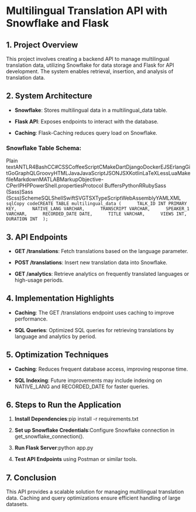 Multilingual Translation API with Snowflake and Flask
=====================================================

1\. **Project Overview**
------------------------

This project involves creating a backend API to manage multilingual translation data, utilizing Snowflake for data storage and Flask for API development. The system enables retrieval, insertion, and analysis of translation data.

2\. **System Architecture**
---------------------------

*   **Snowflake**: Stores multilingual data in a multilingual\_data table.
    
*   **Flask API**: Exposes endpoints to interact with the database.
    
*   **Caching**: Flask-Caching reduces query load on Snowflake.
    

### Snowflake Table Schema:

Plain textANTLR4BashCC#CSSCoffeeScriptCMakeDartDjangoDockerEJSErlangGitGoGraphQLGroovyHTMLJavaJavaScriptJSONJSXKotlinLaTeXLessLuaMakefileMarkdownMATLABMarkupObjective-CPerlPHPPowerShell.propertiesProtocol BuffersPythonRRubySass (Sass)Sass (Scss)SchemeSQLShellSwiftSVGTSXTypeScriptWebAssemblyYAMLXML`   sqlCopy codeCREATE TABLE multilingual_data (      TALK_ID INT PRIMARY KEY,      NATIVE_LANG VARCHAR,      TRANSCRIPT VARCHAR,      SPEAKER_1 VARCHAR,      RECORDED_DATE DATE,      TITLE VARCHAR,      VIEWS INT,      DURATION INT  );   `

3\. **API Endpoints**
---------------------

*   **GET /translations**: Fetch translations based on the language parameter.
    
*   **POST /translations**: Insert new translation data into Snowflake.
    
*   **GET /analytics**: Retrieve analytics on frequently translated languages or high-usage periods.
    

4\. **Implementation Highlights**
---------------------------------

*   **Caching**: The GET /translations endpoint uses caching to improve performance.
    
*   **SQL Queries**: Optimized SQL queries for retrieving translations by language and analytics by period.
    

5\. **Optimization Techniques**
-------------------------------

*   **Caching**: Reduces frequent database access, improving response time.
    
*   **SQL Indexing**: Future improvements may include indexing on NATIVE\_LANG and RECORDED\_DATE for faster queries.
    

6\. **Steps to Run the Application**
------------------------------------

1.  **Install Dependencies**:pip install -r requirements.txt
    
2.  **Set up Snowflake Credentials**:Configure Snowflake connection in get\_snowflake\_connection().
    
3.  **Run Flask Server**:python app.py
    
4.  **Test API Endpoints** using Postman or similar tools.
    

7\. **Conclusion**
------------------

This API provides a scalable solution for managing multilingual translation data. Caching and query optimizations ensure efficient handling of large datasets.
